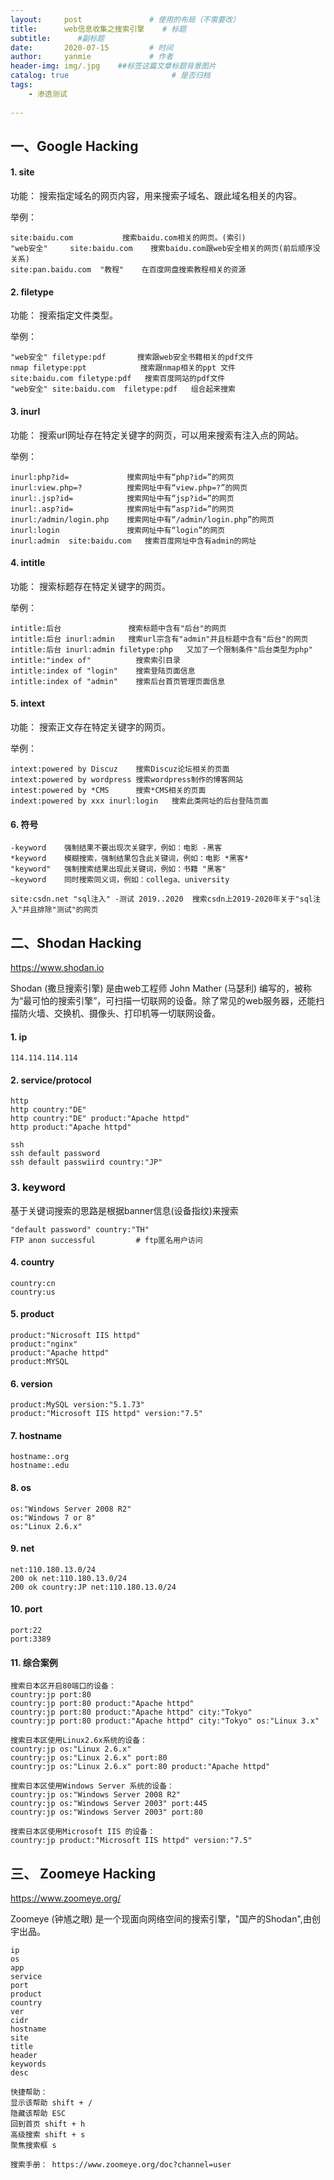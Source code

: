 ```yaml
---
layout:     post               # 使用的布局（不需要改）
title:      web信息收集之搜索引擎    # 标题 
subtitle:      #副标题
date:       2020-07-15         # 时间
author:     yanmie             # 作者
header-img: img/.jpg    ##标签这篇文章标题背景图片
catalog: true                       # 是否归档
tags:                               
    - 渗透测试
  
---
```


## **一、Google Hacking**

#### 1. site

功能： 搜索指定域名的网页内容，用来搜索子域名、跟此域名相关的内容。

举例：

```
site:baidu.com           搜索baidu.com相关的网页。(索引)
"web安全"  	site:baidu.com    搜索baidu.com跟web安全相关的网页(前后顺序没关系)
site:pan.baidu.com  "教程"    在百度网盘搜索教程相关的资源     
```

#### 2. filetype

功能： 搜索指定文件类型。

举例：

```
"web安全" filetype:pdf       搜索跟web安全书籍相关的pdf文件
nmap filetype:ppt            搜索跟nmap相关的ppt 文件
site:baidu.com filetype:pdf   搜索百度网站的pdf文件
"web安全" site:baidu.com  filetype:pdf   组合起来搜索
```

#### 3. inurl

功能： 搜索url网址存在特定关键字的网页，可以用来搜索有注入点的网站。

举例：

```
inurl:php?id=             搜索网址中有“php?id=”的网页
inurl:view.php=?          搜索网址中有“view.php=?”的网页
inurl:.jsp?id=            搜索网址中有“jsp?id=”的网页
inurl:.asp?id=            搜索网址中有“asp?id=”的网页
inurl:/admin/login.php    搜索网址中有“/admin/login.php”的网页
inurl:login               搜索网址中有“login”的网页
inurl:admin  site:baidu.com   搜索百度网址中含有admin的网址
```

#### 4. intitle

功能： 搜索标题存在特定关键字的网页。

举例：

```
intitle:后台               搜索标题中含有"后台"的网页
intitle:后台 inurl:admin   搜索url宗含有"admin"并且标题中含有"后台"的网页
intitle:后台 inurl:admin filetype:php   又加了一个限制条件"后台类型为php"
intitle:"index of"          搜索索引目录
intitle:index of "login"    搜索登陆页面信息
intitle:index of "admin"    搜索后台首页管理页面信息
```

#### 5. intext

功能： 搜索正文存在特定关键字的网页。

举例：

```
intext:powered by Discuz    搜索Discuz论坛相关的页面
intext:powered by wordpress 搜索wordpress制作的博客网站
intest:powered by *CMS      搜索*CMS相关的页面
indext:powered by xxx inurl:login   搜索此类网址的后台登陆页面
```

#### 6. 符号

```
-keyword    强制结果不要出现次关键字，例如：电影 -黑客
*keyword    模糊搜索，强制结果包含此关键词，例如：电影 *黑客*
"keyword"   强制搜索结果出现此关键词，例如：书籍 "黑客"
~keyword    同时搜索同义词，例如：collega、university

site:csdn.net "sql注入" -测试 2019..2020  搜索csdn上2019-2020年关于"sql注入"并且排除"测试"的网页
```

## **二、Shodan Hacking**

https://www.shodan.io

Shodan (撒旦搜索引擎) 是由web工程师 John Mather (马瑟利) 编写的，被称为“最可怕的搜索引擎”，可扫描一切联网的设备。除了常见的web服务器，还能扫描防火墙、交换机、摄像头、打印机等一切联网设备。


#### 1. ip

	114.114.114.114

#### 2. service/protocol

```
http
http country:"DE"
http country:"DE" product:"Apache httpd"
http product:"Apache httpd"

ssh
ssh default password
ssh default passwiird country:"JP"
```

### 3. keyword

基于关键词搜索的思路是根据banner信息(设备指纹)来搜索

```
"default password" country:"TH"
FTP anon successful         # ftp匿名用户访问
```

#### 4. country

```
country:cn
country:us
```

#### 5. product

```
product:"Nicrosoft IIS httpd"
product:"nginx"
product:"Apache httpd"
product:MYSQL
```

#### 6. version

```
product:MySQL version:"5.1.73"
product:"Microsoft IIS httpd" version:"7.5"
```

#### 7. hostname

```
hostname:.org
hostname:.edu
```
#### 8. os

```
os:"Windows Server 2008 R2"
os:"Windows 7 or 8"
os:"Linux 2.6.x"
```

#### 9. net

```
net:110.180.13.0/24
200 ok net:110.180.13.0/24
200 ok country:JP net:110.180.13.0/24
```

#### 10. port

```
port:22
port:3389
```

#### 11. 综合案例

```
搜索日本区开启80端口的设备：
country:jp port:80
country:jp port:80 product:"Apache httpd"
country:jp port:80 product:"Apache httpd" city:"Tokyo"
country:jp port:80 product:"Apache httpd" city:"Tokyo" os:"Linux 3.x"

搜索日本区使用Linux2.6x系统的设备：
country:jp os:"Linux 2.6.x"
country:jp os:"Linux 2.6.x" port:80
country:jp os:"Linux 2.6.x" port:80 product:"Apache httpd"

搜索日本区使用Windows Server 系统的设备：
country:jp os:"Windows Server 2008 R2"
country:jp os:"Windows Server 2003" port:445
country:jp os:"Windows Server 2003" port:80

搜索日本区使用Microsoft IIS 的设备：
country:jp product:"Microsoft IIS httpd" version:"7.5"
```


## 三、 Zoomeye Hacking

https://www.zoomeye.org/

Zoomeye (钟馗之眼) 是一个现面向网络空间的搜索引擎，"国产的Shodan",由创宇出品。

```
ip
os
app
service
port
product
country
ver
cidr
hostname
site
title
header
keywords
desc

快捷帮助：
显示该帮助 shift + /
隐藏该帮助 ESC
回到首页 shift + h
高级搜索 shift + s
聚焦搜索框 s

搜索手册： https://www.zoomeye.org/doc?channel=user
```